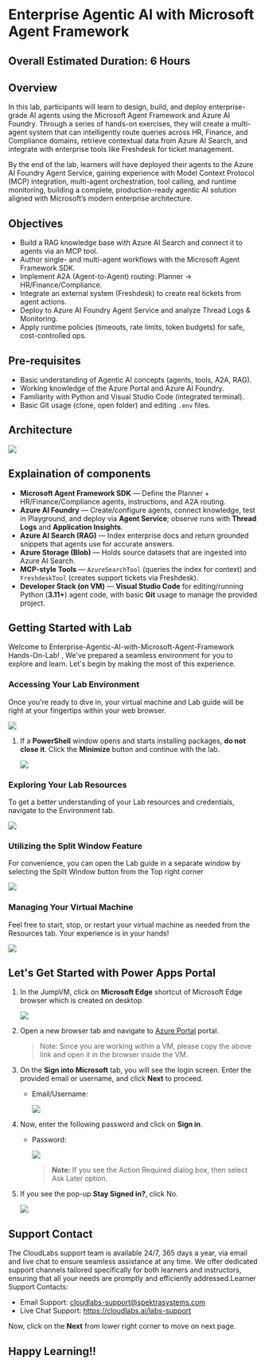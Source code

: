 # Enterprise Agentic AI with Microsoft Agent Framework

## Overall Estimated Duration: 6 Hours

## Overview

In this lab, participants will learn to design, build, and deploy enterprise-grade AI agents using the Microsoft Agent Framework and Azure AI Foundry. Through a series of hands-on exercises, they will create a multi-agent system that can intelligently route queries across HR, Finance, and Compliance domains, retrieve contextual data from Azure AI Search, and integrate with enterprise tools like Freshdesk for ticket management.

By the end of the lab, learners will have deployed their agents to the Azure AI Foundry Agent Service, gaining experience with Model Context Protocol (MCP) integration, multi-agent orchestration, tool calling, and runtime monitoring, building a complete, production-ready agentic AI solution aligned with Microsoft’s modern enterprise architecture.

## Objectives

- Build a RAG knowledge base with Azure AI Search and connect it to agents via an MCP tool.
- Author single- and multi-agent workflows with the Microsoft Agent Framework SDK.
- Implement A2A (Agent-to-Agent) routing: Planner → HR/Finance/Compliance.
- Integrate an external system (Freshdesk) to create real tickets from agent actions.
- Deploy to Azure AI Foundry Agent Service and analyze Thread Logs & Monitoring.
- Apply runtime policies (timeouts, rate limits, token budgets) for safe, cost-controlled ops.

## Pre-requisites

- Basic understanding of Agentic AI concepts (agents, tools, A2A, RAG).
- Working knowledge of the Azure Portal and Azure AI Foundry.
- Familiarity with Python and Visual Studio Code (integrated terminal).
- Basic Git usage (clone, open folder) and editing `.env` files.

## Architecture

![](./media/architecture.png)

## Explaination of components

- **Microsoft Agent Framework SDK** — Define the Planner + HR/Finance/Compliance agents, instructions, and A2A routing.
- **Azure AI Foundry** — Create/configure agents, connect knowledge, test in Playground, and deploy via **Agent Service**; observe runs with **Thread Logs** and **Application Insights**.
- **Azure AI Search (RAG)** — Index enterprise docs and return grounded snippets that agents use for accurate answers.
- **Azure Storage (Blob)** — Holds source datasets that are ingested into Azure AI Search.
- **MCP-style Tools** — `AzureSearchTool` (queries the index for context) and `FreshdeskTool` (creates support tickets via Freshdesk).
- **Developer Stack (on VM)** — **Visual Studio Code** for editing/running Python (**3.11+**) agent code, with basic **Git** usage to manage the provided project.

## Getting Started with Lab

Welcome to Enterprise-Agentic-AI-with-Microsoft-Agent-Framework Hands-On-Lab! , We've prepared a seamless environment for you to explore and learn. Let's begin by making the most of this experience.

### Accessing Your Lab Environment

Once you're ready to dive in, your virtual machine and Lab guide will be right at your fingertips within your web browser.

![](./media/fr-gs-g2.png)

1. If a **PowerShell** window opens and starts installing packages, **do not close it**. Click the **Minimize** button and continue with the lab.

   ![](./media/fr-gs-g1.png)

### Exploring Your Lab Resources

To get a better understanding of your Lab resources and credentials, navigate to the Environment tab.

![](./media/gs-2.png)

### Utilizing the Split Window Feature

For convenience, you can open the Lab guide in a separate window by selecting the Split Window button from the Top right corner

![](./media/gs3.png)

### Managing Your Virtual Machine

Feel free to start, stop, or restart your virtual machine as needed from the Resources tab. Your experience is in your hands!

![](./media/gs4.png)

## Let's Get Started with Power Apps Portal

1. In the JumpVM, click on **Microsoft Edge** shortcut of Microsoft Edge browser which is created on desktop.

   ![](./media/gs-1.png)

1. Open a new browser tab and navigate to [Azure Portal](https://portal.azure.com/) portal.

   >Note: Since you are working within a VM, please copy the above link and open it in the browser inside the VM.

1. On the **Sign into Microsoft** tab, you will see the login screen. Enter the provided email or username, and click **Next** to proceed.

   - Email/Username: <inject key="AzureAdUserEmail"></inject>

     ![](./media/fr-co-ex1-g31.png)

1. Now, enter the following password and click on **Sign in**.

   - Password: <inject key="AzureAdUserPassword"></inject>

     ![](./media/gs-3.png)

     >**Note:** If you see the Action Required dialog box, then select Ask Later option.
     
1. If you see the pop-up **Stay Signed in?**, click No.

   ![](./media/gs-4.png)


## Support Contact

The CloudLabs support team is available 24/7, 365 days a year, via email and live chat to ensure seamless assistance at any time. We offer dedicated support channels tailored specifically for both learners and instructors, ensuring that all your needs are promptly and efficiently addressed.Learner Support Contacts:

- Email Support: cloudlabs-support@spektrasystems.com
- Live Chat Support: https://cloudlabs.ai/labs-support

Now, click on the **Next** from lower right corner to move on next page.

## Happy Learning!!



